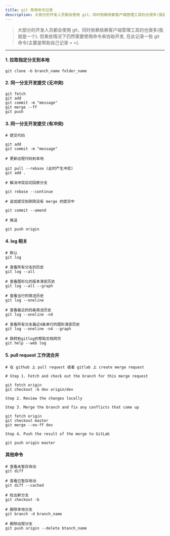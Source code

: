 ```yaml
---
title: git 常用命令记录
description: 大部分的开发人员都会使用 git，同时依赖依赖客户端管理工具的也很多(我就是一个). 但某些情况下仍然需要使用命令来协助开发, 在此记录一些 git 命令(主要是帮助自己记录 = =).
---
```


> 大部分的开发人员都会使用 git，同时依赖依赖客户端管理工具的也很多(我就是一个). 但某些情况下仍然需要使用命令来协助开发, 在此记录一些 git 命令(主要是帮助自己记录 = =).

<!--more-->

---

#### 1. 拉取指定分支到本地

```
git clone -b branch_name folder_name 
```

#### 2. 同一分支开发提交 (无冲突)

```
git fetch
git add
git commit -m "message"
git merge --ff
git push
```

#### 3. 同一分支开发提交 (有冲突)

```
# 提交代码

git add
git commit -m "message"

# 更新远程代码到本地

git pull --rebase (此时产生冲突)
git add .

# 解决冲突后切回原分支

git rebase --continue

# 追加提交到刚刚没有 merge 的提交中

git commit --amend

# 推送

git push origin
```

#### 4. log 相关

```
# 默认
git log

# 查看所有分支的历史
git log --all

# 查看图形化的版本演变历史
git log --all --graph

# 查看当行的简洁历史
git log --oneline

# 查看最近的四条简洁历史
git log --oneline -n4

# 查看所有分支最近4条单行的图形演变历史
git log --oneline -n4 --graph

# 跳转到gitlog的帮助文档网页
git help --web log

```

#### 5. pull request 工作流合并

```
# 在 github 上 pull request 或者 gitlab 上 create merge request

# Step 1. Fetch and check out the branch for this merge request

git fetch origin
git checkout -b dev origin/dev

Step 2. Review the changes locally

Step 3. Merge the branch and fix any conflicts that come up

git fetch origin
git checkout master
git merge --no-ff dev

Step 4. Push the result of the merge to GitLab

git push origin master
```

#### 其他命令

```
# 查看未暂存改动
git diff

# 查看已暂存改动
git diff --cached

# 检出新分支
git checkout -b

# 删除本地分支
git branch -d branch_name

# 删除远程分支
git push origin --delete btanch_name
```